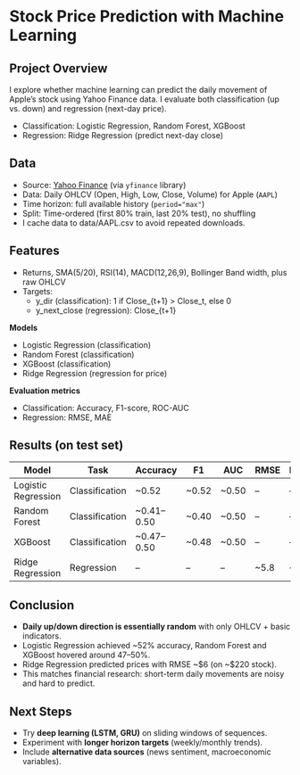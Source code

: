 # Stock Price Prediction with Machine Learning

## Project Overview
I explore whether machine learning can predict the daily movement of Apple’s stock using Yahoo Finance data.
I evaluate both classification (up vs. down) and regression (next-day price).

- Classification: Logistic Regression, Random Forest, XGBoost
- Regression: Ridge Regression (predict next-day close)

## Data
- Source: [Yahoo Finance](https://finance.yahoo.com/) (via `yfinance` library)  
- Data: Daily OHLCV (Open, High, Low, Close, Volume) for Apple (`AAPL`)  
- Time horizon: full available history (`period="max"`)
- Split: Time-ordered (first 80% train, last 20% test), no shuffling
- I cache data to data/AAPL.csv to avoid repeated downloads.

## Features
- Returns, SMA(5/20), RSI(14), MACD(12,26,9), Bollinger Band width, plus raw OHLCV
- Targets:
  - y_dir (classification): 1 if Close_{t+1} > Close_t, else 0
  - y_next_close (regression): Close_{t+1}

**Models**
   - Logistic Regression (classification)  
   - Random Forest (classification)  
   - XGBoost (classification)  
   - Ridge Regression (regression for price)  

**Evaluation metrics**
   - Classification: Accuracy, F1-score, ROC-AUC  
   - Regression: RMSE, MAE  

## Results (on test set)
| Model                | Task           |  Accuracy  |   F1  |  AUC  | RMSE |  MAE |
|----------------------|----------------|------------|-------|-------|------|------|
| Logistic Regression  | Classification | ~0.52      | ~0.52 | ~0.50 | –    | –    |
| Random Forest        | Classification | ~0.41–0.50 | ~0.40 | ~0.50 | –    | –    |
| XGBoost              | Classification | ~0.47–0.50 | ~0.48 | ~0.50 | –    | –    |
| Ridge Regression     | Regression     | –          | –     | –     | ~5.8 | ~4.2 |

## Conclusion
- **Daily up/down direction is essentially random** with only OHLCV + basic indicators.  
- Logistic Regression achieved ~52% accuracy, Random Forest and XGBoost hovered around 47–50%.  
- Ridge Regression predicted prices with RMSE ~\$6 (on ~\$220 stock).  
- This matches financial research: short-term daily movements are noisy and hard to predict.  

## Next Steps
- Try **deep learning (LSTM, GRU)** on sliding windows of sequences.  
- Experiment with **longer horizon targets** (weekly/monthly trends).  
- Include **alternative data sources** (news sentiment, macroeconomic variables).
